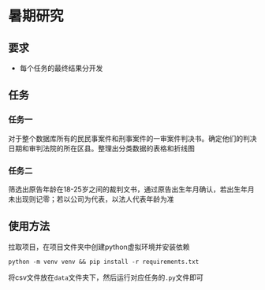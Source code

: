 # 暑期研究

## 要求

- 每个任务的最终结果分开发

## 任务

### 任务一

对于整个数据库所有的民民事案件和刑事案件的一审案件判决书。确定他们的判决日期和审判法院的所在区县。整理出分类数据的表格和折线图

### 任务二

筛选出原告年龄在18-25岁之间的裁判文书，通过原告出生年月确认，若出生年月未出现则记零；若以公司为代表，以法人代表年龄为准

## 使用方法

拉取项目，在项目文件夹中创建python虚拟环境并安装依赖

```shell
python -m venv venv && pip install -r requirements.txt
```

将csv文件放在`data`文件夹下，然后运行对应任务的`.py`文件即可